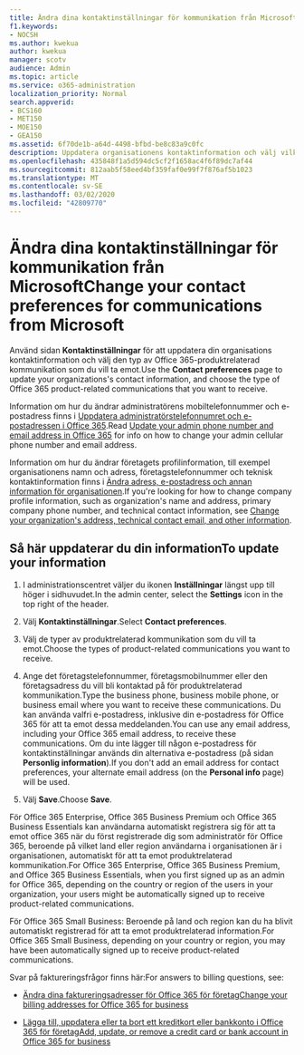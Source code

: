 ```yaml
---
title: Ändra dina kontaktinställningar för kommunikation från Microsoft
f1.keywords:
- NOCSH
ms.author: kwekua
author: kwekua
manager: scotv
audience: Admin
ms.topic: article
ms.service: o365-administration
localization_priority: Normal
search.appverid:
- BCS160
- MET150
- MOE150
- GEA150
ms.assetid: 6f70de1b-a64d-4498-bfbd-be8c83a9c0fc
description: Uppdatera organisationens kontaktinformation och välj vilken typ av Office 365-produktrelaterad kommunikation du vill ta emot.
ms.openlocfilehash: 435848f1a5d594dc5cf2f1658ac4f6f89dc7af44
ms.sourcegitcommit: 812aab5f58eed4bf359faf0e99f7f876af5b1023
ms.translationtype: MT
ms.contentlocale: sv-SE
ms.lasthandoff: 03/02/2020
ms.locfileid: "42809770"
---
```

# <a name="change-your-contact-preferences-for-communications-from-microsoft"></a><span data-ttu-id="4f41b-103">Ändra dina kontaktinställningar för kommunikation från Microsoft</span><span class="sxs-lookup"><span data-stu-id="4f41b-103">Change your contact preferences for communications from Microsoft</span></span>

<span data-ttu-id="4f41b-104">Använd sidan **Kontaktinställningar** för att uppdatera din organisations kontaktinformation och välj den typ av Office 365-produktrelaterad kommunikation som du vill ta emot.</span><span class="sxs-lookup"><span data-stu-id="4f41b-104">Use the **Contact preferences** page to update your organizations's contact information, and choose the type of Office 365 product-related communications that you want to receive.</span></span>
  
<span data-ttu-id="4f41b-105">Information om hur du ändrar administratörens mobiltelefonnummer och e-postadress finns i [Uppdatera administratörstelefonnumret och e-postadressen i Office 365](update-phone-number-and-email-address.md).</span><span class="sxs-lookup"><span data-stu-id="4f41b-105">Read [Update your admin phone number and email address in Office 365](update-phone-number-and-email-address.md) for info on how to change your admin cellular phone number and email address.</span></span>
  
<span data-ttu-id="4f41b-106">Information om hur du ändrar företagets profilinformation, till exempel organisationens namn och adress, företagstelefonnummer och teknisk kontaktinformation finns i [Ändra adress, e-postadress och annan information för organisationen](change-address-contact-and-more.md).</span><span class="sxs-lookup"><span data-stu-id="4f41b-106">If you're looking for how to change company profile information, such as organization's name and address, primary company phone number, and technical contact information, see [Change your organization's address, technical contact email, and other information](change-address-contact-and-more.md).</span></span>
  
## <a name="to-update-your-information"></a><span data-ttu-id="4f41b-107">Så här uppdaterar du din information</span><span class="sxs-lookup"><span data-stu-id="4f41b-107">To update your information</span></span>
  
1. <span data-ttu-id="4f41b-108">I administrationscentret väljer du ikonen **Inställningar** längst upp till höger i sidhuvudet.</span><span class="sxs-lookup"><span data-stu-id="4f41b-108">In the admin center, select the **Settings** icon in the top right of the header.</span></span>

2. <span data-ttu-id="4f41b-109">Välj **Kontaktinställningar**.</span><span class="sxs-lookup"><span data-stu-id="4f41b-109">Select **Contact preferences**.</span></span>

3. <span data-ttu-id="4f41b-110">Välj de typer av produktrelaterad kommunikation som du vill ta emot.</span><span class="sxs-lookup"><span data-stu-id="4f41b-110">Choose the types of product-related communications you want to receive.</span></span>

4. <span data-ttu-id="4f41b-111">Ange det företagstelefonnummer, företagsmobilnummer eller den företagsadress du vill bli kontaktad på för produktrelaterad kommunikation.</span><span class="sxs-lookup"><span data-stu-id="4f41b-111">Type the business phone, business mobile phone, or business email where you want to receive these communications.</span></span>
    <span data-ttu-id="4f41b-112">Du kan använda valfri e-postadress, inklusive din e-postadress för Office 365 för att ta emot dessa meddelanden.</span><span class="sxs-lookup"><span data-stu-id="4f41b-112">You can use any email address, including your Office 365 email address, to receive these communications.</span></span> <span data-ttu-id="4f41b-113">Om du inte lägger till någon e-postadress för kontaktinställningar används din alternativa e-postadress (på sidan **Personlig information**).</span><span class="sxs-lookup"><span data-stu-id="4f41b-113">If you don't add an email address for contact preferences, your alternate email address (on the **Personal info** page) will be used.</span></span>

5. <span data-ttu-id="4f41b-114">Välj **Save**.</span><span class="sxs-lookup"><span data-stu-id="4f41b-114">Choose **Save**.</span></span>
  
<span data-ttu-id="4f41b-115">För Office 365 Enterprise, Office 365 Business Premium och Office 365 Business Essentials kan användarna automatiskt registrera sig för att ta emot office 365 när du först registrerade dig som administratör för Office 365, beroende på vilket land eller region användarna i organisationen är i organisationen, automatiskt för att ta emot produktrelaterad kommunikation.</span><span class="sxs-lookup"><span data-stu-id="4f41b-115">For Office 365 Enterprise, Office 365 Business Premium, and Office 365 Business Essentials, when you first signed up as an admin for Office 365, depending on the country or region of the users in your organization, your users might be automatically signed up to receive product-related communications.</span></span>
  
<span data-ttu-id="4f41b-116">För Office 365 Small Business: Beroende på land och region kan du ha blivit automatiskt registrerad för att ta emot produktrelaterad information.</span><span class="sxs-lookup"><span data-stu-id="4f41b-116">For Office 365 Small Business, depending on your country or region, you may have been automatically signed up to receive product-related communications.</span></span>
  
<span data-ttu-id="4f41b-117">Svar på faktureringsfrågor finns här:</span><span class="sxs-lookup"><span data-stu-id="4f41b-117">For answers to billing questions, see:</span></span>
  
- [<span data-ttu-id="4f41b-118">Ändra dina faktureringsadresser för Office 365 för företag</span><span class="sxs-lookup"><span data-stu-id="4f41b-118">Change your billing addresses for Office 365 for business</span></span>](../../commerce/billing-and-payments/change-your-billing-addresses.md)

- [<span data-ttu-id="4f41b-119">Lägga till, uppdatera eller ta bort ett kreditkort eller bankkonto i Office 365 för företag</span><span class="sxs-lookup"><span data-stu-id="4f41b-119">Add, update, or remove a credit card or bank account in Office 365 for business</span></span>](../../commerce/billing-and-payments/add-update-or-remove-credit-card-or-bank-account.md)
